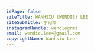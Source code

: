 ```yaml
---
isPage: false
siteTitle: WANHSIU (WENDIE) LEE
siteSubTitle: 李宛修
instagramHandle: wendiegrmz
email: wendie.lee4@gmail.com
copyrightName: Wanhsiu Lee
---
```

